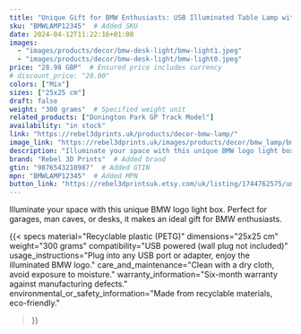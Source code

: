 ```yaml
---
title: "Unique Gift for BMW Enthusiasts: USB Illuminated Table Lamp with BMW Symbol"
sku: "BMWLAMP12345"  # Added SKU
date: 2024-04-12T11:22:16+01:00
images:
  - "images/products/decor/bmw-desk-light/bmw-light1.jpeg"
  - "images/products/decor/bmw-desk-light/bmw-light0.jpeg"
price: "28.98 GBP"  # Ensured price includes currency
# discount_price: "20.00"
colors: ["Mix"]
sizes: ["25x25 cm"]
draft: false
weight: "300 grams"  # Specified weight unit
related_products: ["Donington Park GP Track Model"]
availability: "in stock"
link: "https://rebel3dprints.uk/products/decor-bmw-lamp/"
image_link: "https://rebel3dprints.uk/images/products/decor/bmw_lamp/bmw_lamp.jpeg"
description: "Illuminate your space with this unique BMW logo light box. Perfect for garages, man caves, or desks, it makes an ideal gift for BMW enthusiasts."
brand: "Rebel 3D Prints"  # Added brand
gtin: "9876543210987"  # Added GTIN
mpn: "BMWLAMP12345"  # Added MPN
button_link: "https://rebel3dprintsuk.etsy.com/uk/listing/1744762575/unique-gift-for-bmw-enthusiasts-usb"
---
```

Illuminate your space with this unique BMW logo light box. Perfect for garages, man caves, or desks, it makes an ideal gift for BMW enthusiasts.

{{< specs
    material="Recyclable plastic (PETG)"
    dimensions="25x25 cm"
    weight="300 grams"
    compatibility="USB powered (wall plug not included)"
    usage_instructions="Plug into any USB port or adapter, enjoy the illuminated BMW logo."
    care_and_maintenance="Clean with a dry cloth, avoid exposure to moisture."
    warranty_information="Six-month warranty against manufacturing defects."
    environmental_or_safety_information="Made from recyclable materials, eco-friendly."
>}}
